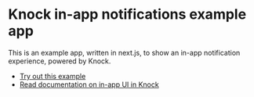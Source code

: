 # Knock in-app notifications example app

This is an example app, written in next.js, to show an in-app notification experience, powered by Knock.

- [Try out this example](https://something)
- [Read documentation on in-app UI in Knock](https://docs.knock.app/in-app-ui/overview)
